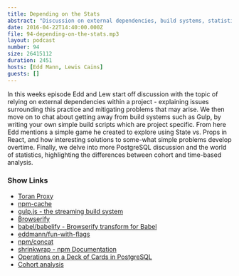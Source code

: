 ```yaml
---
title: Depending on the Stats
abstract: "Discussion on external dependencies, build systems, statistical analysis and more..."
date: 2016-04-22T14:40:00.000Z
file: 94-depending-on-the-stats.mp3
layout: podcast
number: 94
size: 26415112
duration: 2451
hosts: [Edd Mann, Lewis Cains]
guests: []
---
```


In this weeks episode Edd and Lew start off discussion with the topic of relying on external dependencies within a project - explaining issues surrounding this practice and mitigating problems that may arise.
We then move on to chat about getting away from build systems such as Gulp, by writing your own simple build scripts which are project specific.
From here Edd mentions a simple game he created to explore using State vs. Props in React, and how interesting solutions to some-what simple problems develop overtime.
Finally, we delve into more PostgreSQL discussion and the world of statistics, highlighting the differences between cohort and time-based analysis.

### Show Links

- [Toran Proxy](https://toranproxy.com/)
- [npm-cache](https://www.npmjs.com/package/npm-cache)
- [gulp.js - the streaming build system](http://gulpjs.com/)
- [Browserify](http://browserify.org/)
- [babel/babelify - Browserify transform for Babel](https://github.com/babel/babelify)
- [eddmann/fun-with-flags](https://github.com/eddmann/fun-with-flags)
- [npm/concat](https://www.npmjs.com/package/concat)
- [shrinkwrap - npm Documentation](https://docs.npmjs.com/cli/shrinkwrap)
- [Operations on a Deck of Cards in PostgreSQL](http://eddmann.com/posts/operations-on-a-deck-of-cards-in-postgresql/)
- [Cohort analysis](https://en.wikipedia.org/wiki/Cohort_analysis)
